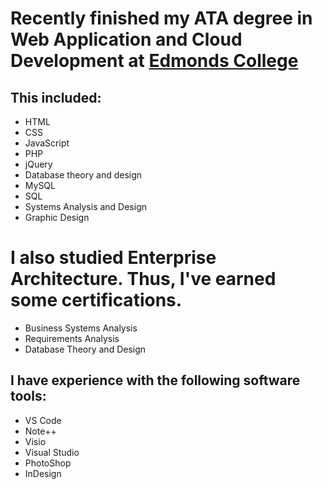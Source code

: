 # Recently finished my ATA degree in Web Application and Cloud Development at [Edmonds College](https://www.Edmonds.edu) #

## This included: ##

* HTML
* CSS
* JavaScript
* PHP
* jQuery
* Database theory and design
* MySQL
* SQL
* Systems Analysis and Design
* Graphic Design

# I also studied Enterprise Architecture. Thus, I've earned some certifications. #
* Business Systems Analysis
* Requirements Analysis
* Database Theory and Design


## I have experience with the following software tools: ##
* VS Code
* Note++
* Visio
* Visual Studio
* PhotoShop
* InDesign
